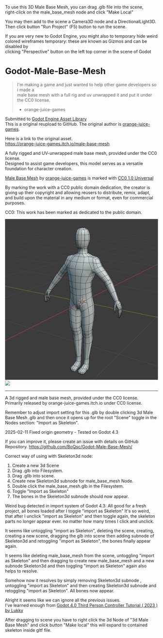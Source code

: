 To use this 3D Male Base Mesh, you can drag .glb file into the scene,  
right-click on the male_base_mesh node and click "Make Local" 

You may then add to the scene a Camera3D node and a DirectionalLight3D.  
Then click button "Run Project" (F5) button to run the scene.  


If you are very new to Godot Engine, you might also to temporary hide weird   
colored wireframes temporary: these are known as Gizmos and can be disabled by   
clicking "Perspective" button on the left top corner in the scene of Godot  

# Godot-Male-Base-Mesh
> I'm making a game and just wanted to help other game developers so i made a  
>  male base mesh with a full rig and uv unwrapped it and put it under the CC0 license.  
>  - orange-juice-games

Submitted to [Godot Engine Asset Library](https://godotengine.org/asset-library/asset/15487)   
This is a original reupload to GitHub. 
The original author is [orange-juice-games](https://orange-juice-games.itch.io/).  

Here is a link to the original asset.  
https://orange-juice-games.itch.io/male-base-mesh

A fully rigged and UV-unwrapped male base mesh, provided under the CC0 license.   
Designed to assist game developers, this model serves as a versatile foundation for character creation.

[Male Base Mesh](https://github.com/BoQsc/Godot-Male-Base-Mesh) by [orange-juice-games](https://orange-juice-games.itch.io/) is marked with [CC0 1.0 Universal](https://creativecommons.org/publicdomain/zero/1.0/?ref=chooser-v1)  

By marking the work with a CC0 public domain dedication, the creator is giving up their copyright and allowing reusers to distribute, remix, adapt, and build upon the material in any medium or format, even for commercial purposes.


CC0: This work has been marked as dedicated to the public domain.


![](./Preview/VeZyqq.png)![](VQ93Qd.png)


---- 
A 3d rigged and male base mesh, provided under the CC0 license.  
Primarily released by orange-juice-games.itch.io under CC0 license.

Remember to adjust import setting for this .glb by double clicking 3d Male Base Mesh .glb and then once it opens up for the root "Scene" toggle in the Nodes section: "Import as Skeleton".

2025-02-11 Fixed origin geometry - Tested on Godot 4.3

If you can improve it, please create an issue with details on GitHub Repository. https://github.com/BoQsc/Godot-Male-Base-Mesh/

Correct way of using with Skeleton3d node: 
1. Create a new 3d Scene
2. Drag .glb into Filesystem.
3. Drag .gllb into scene.
4. Create new Skeleton3d subnode for male_base_mesh Node.
5. Double click the male_base_mesh.glb in the Filesystem.
6. Toggle  "Import as Skeleton"
7. The bones in the Skeleton3d subnode  should now appear.

Weird bug detected in import system of Godot 4.3: 
All good for a fresh project, all bones loaded after I toggle "import as Skeleton"
It's so weird, that after I unclick "import as Skeleton" and then toggle again, the skeleton parts no longer appear ever. no matter how many times I click and unclick.

It seems like untoggling "import as Skeleton", deleting the scene, creating, creating a new scene, dragging the glb into scene then adding subnode of Skeleton3d and retoggling "import as Skeleton", the bones finally appear again.

It seems like deleting male_base_mesh from the scene, untoggling "import as Skeleton" and then dragging to create new male_base_mesh  and a new subnode Skeleton3d and then toggling "import as Skeleton"  again also helps to resolve.

Somehow now it resolves by simply removing Skeleton3d subnode , untoggling "import as Skeleton" and then creating Skeleton3d subnode  and retoggling "import as Skeleton". All bones now appear.

Alright it seems like we can ignore all the previous issues.  
I've learned enough from [Godot 4.0 Third Person Controller Tutorial ( 2023 ) by Lukky](https://youtu.be/EP5AYllgHy8?si=T9O6lg1yap_3sGD-&t=1132)

After dragging to scene you have to right click the 3d Node of "3d Male Base Mesh" and click button "Make local" this will expand to contained skeleton inside gltf file.
